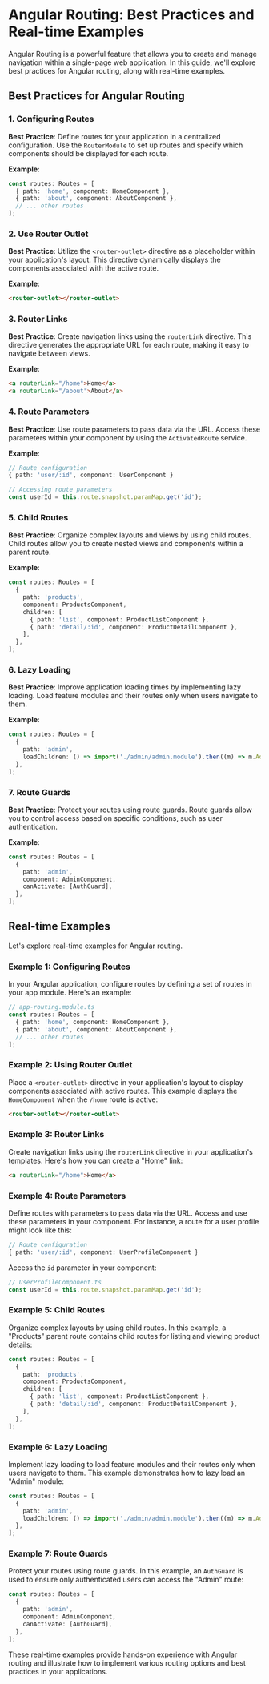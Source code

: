 # Angular Routing: Best Practices and Real-time Examples

Angular Routing is a powerful feature that allows you to create and manage navigation within a single-page web application. In this guide, we'll explore best practices for Angular routing, along with real-time examples.

## Best Practices for Angular Routing

### 1. Configuring Routes

**Best Practice**: Define routes for your application in a centralized configuration. Use the `RouterModule` to set up routes and specify which components should be displayed for each route.

**Example**:

```typescript
const routes: Routes = [
  { path: 'home', component: HomeComponent },
  { path: 'about', component: AboutComponent },
  // ... other routes
];
```

### 2. Use Router Outlet

**Best Practice**: Utilize the `<router-outlet>` directive as a placeholder within your application's layout. This directive dynamically displays the components associated with the active route.

**Example**:

```html
<router-outlet></router-outlet>
```

### 3. Router Links

**Best Practice**: Create navigation links using the `routerLink` directive. This directive generates the appropriate URL for each route, making it easy to navigate between views.

**Example**:

```html
<a routerLink="/home">Home</a>
<a routerLink="/about">About</a>
```

### 4. Route Parameters

**Best Practice**: Use route parameters to pass data via the URL. Access these parameters within your component by using the `ActivatedRoute` service.

**Example**:

```typescript
// Route configuration
{ path: 'user/:id', component: UserComponent }

// Accessing route parameters
const userId = this.route.snapshot.paramMap.get('id');
```

### 5. Child Routes

**Best Practice**: Organize complex layouts and views by using child routes. Child routes allow you to create nested views and components within a parent route.

**Example**:

```typescript
const routes: Routes = [
  {
    path: 'products',
    component: ProductsComponent,
    children: [
      { path: 'list', component: ProductListComponent },
      { path: 'detail/:id', component: ProductDetailComponent },
    ],
  },
];
```

### 6. Lazy Loading

**Best Practice**: Improve application loading times by implementing lazy loading. Load feature modules and their routes only when users navigate to them.

**Example**:

```typescript
const routes: Routes = [
  {
    path: 'admin',
    loadChildren: () => import('./admin/admin.module').then((m) => m.AdminModule),
  },
];
```

### 7. Route Guards

**Best Practice**: Protect your routes using route guards. Route guards allow you to control access based on specific conditions, such as user authentication.

**Example**: 

```typescript
const routes: Routes = [
  {
    path: 'admin',
    component: AdminComponent,
    canActivate: [AuthGuard],
  },
];
```

## Real-time Examples

Let's explore real-time examples for Angular routing.

### Example 1: Configuring Routes

In your Angular application, configure routes by defining a set of routes in your app module. Here's an example:

```typescript
// app-routing.module.ts
const routes: Routes = [
  { path: 'home', component: HomeComponent },
  { path: 'about', component: AboutComponent },
  // ... other routes
];
```

### Example 2: Using Router Outlet

Place a `<router-outlet>` directive in your application's layout to display components associated with active routes. This example displays the `HomeComponent` when the `/home` route is active:

```html
<router-outlet></router-outlet>
```

### Example 3: Router Links

Create navigation links using the `routerLink` directive in your application's templates. Here's how you can create a "Home" link:

```html
<a routerLink="/home">Home</a>
```

### Example 4: Route Parameters

Define routes with parameters to pass data via the URL. Access and use these parameters in your component. For instance, a route for a user profile might look like this:

```typescript
// Route configuration
{ path: 'user/:id', component: UserProfileComponent }
```

Access the `id` parameter in your component:

```typescript
// UserProfileComponent.ts
const userId = this.route.snapshot.paramMap.get('id');
```

### Example 5: Child Routes

Organize complex layouts by using child routes. In this example, a "Products" parent route contains child routes for listing and viewing product details:

```typescript
const routes: Routes = [
  {
    path: 'products',
    component: ProductsComponent,
    children: [
      { path: 'list', component: ProductListComponent },
      { path: 'detail/:id', component: ProductDetailComponent },
    ],
  },
];
```

### Example 6: Lazy Loading

Implement lazy loading to load feature modules and their routes only when users navigate to them. This example demonstrates how to lazy load an "Admin" module:

```typescript
const routes: Routes = [
  {
    path: 'admin',
    loadChildren: () => import('./admin/admin.module').then((m) => m.AdminModule),
  },
];
```

### Example 7: Route Guards

Protect your routes using route guards. In this example, an `AuthGuard` is used to ensure only authenticated users can access the "Admin" route:

```typescript
const routes: Routes = [
  {
    path: 'admin',
    component: AdminComponent,
    canActivate: [AuthGuard],
  },
];
```

These real-time examples provide hands-on experience with Angular routing and illustrate how to implement various routing options and best practices in your applications.
```